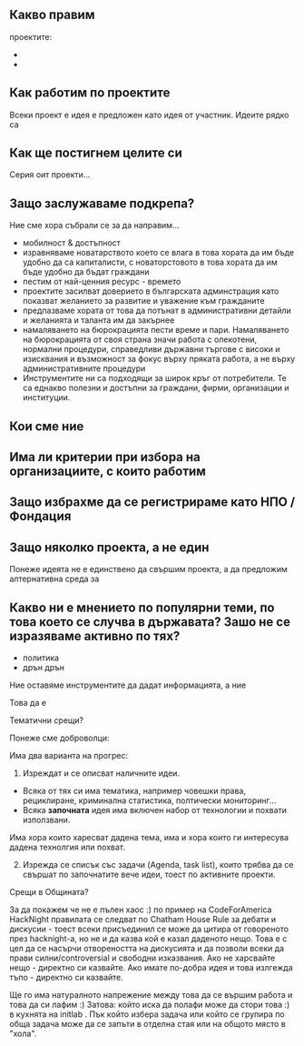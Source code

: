 



## Какво правим

проектите:

 - 
 - 

## Как работим по проектите
Всеки проект е идея е предложен като идея от участник. Идеите рядко са 

## Как ще постигнем целите си
Серия оит проекти...

## Защо заслужаваме подкрепа?
Ние сме хора събрали се за да направим...

 - мобилност & достъпност
 - изравняваме новатарството което се влага в това хората да им бъде удобно да са капиталисти, с новаторстовото в това хората да им бъде удобно да бъдат граждани
 - пестим от най-ценния ресурс - времето
 - проектите засилват доверието в българската админстрация като показват желанието за развитие и уважение към гражданите
 - предпазваме хората от това да потънат в административни детайли и желанията и таланта им да закърнее
 - намаляването на бюрокрацията пести време и пари. Намаляването на бюрокрацията от своя страна значи работа с олекотени, нормални процедури, справедливи държавни търгове с високи и изисквания и възможност за фокус върху пряката работа, а не върху административните процедури
 - Инструментите ни са подходящи за широк кръг от потребители. Те са еднакво полезни и достъпни за граждани, фирми, организации и институции.

## Кои сме ние

## Има ли критерии при избора на организациите, с които работим

## Защо избрахме да се регистрираме като НПО / Фондация

## Защо няколко проекта, а не един
Понеже идеята не е единствено да свършим проекта, а да предложим алтернативна среда за 

## Какво ни е мнението по популярни теми, по това което се случва в държавата? Зашо не се изразяваме активно по тях? 
- политика
- дрън дрън

Ние оставяме инструментите да дадат информацията, а ние 

Това да е
 


Тематични срещи?


Понеже сме доброволци:

Има два варианта на прогрес:

1. Изреждат и се описват наличните идеи. 
  - Всяка от тях си има тематика, например човешки права, рециклиране, криминална статистика, полтически мониторинг...
  - Всяка **започната** идея има включен набор от технологии и похвати използвани.
  
  Има хора които харесват дадена тема, има и хора които ги интересува дадена технолгия или похват.

2. Изрежда се списък със задачи (Agenda, task list), които трябва да се свършат по започнатите вече идеи, тоест по активните проекти.


Срещи в Общината?


За да покажем че не е пълен хаос :) по пример на CodeForAmerica HackNight правилата се следват по Chatham House Rule за дебати и дискусии - тоест всеки присъединил се може да цитира от говореното през hacknight-а, но не и да казва кой е казал даденото нещо. Това е с цел да се насърчи отвореността на дискусията и да позволи всеки да прави силни/controversial и свободни изказвания. Ако не харсвайте нещо - директно си казвайте. Ако имате по-добра идея и това излгежда тъпо - директно си казвайте.

Ще го има натуралното напрежение между това да се вършим работа и това да си лафим :) Затова: който иска да полафи може да стори това :) в кухнята на initlab . Пък който избера задача или който се групира по обща задача може да се запъти в отделна стая или на общото място в "хола". 
